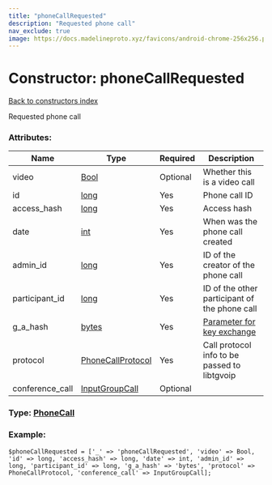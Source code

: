 ```yaml
---
title: "phoneCallRequested"
description: "Requested phone call"
nav_exclude: true
image: https://docs.madelineproto.xyz/favicons/android-chrome-256x256.png
---
```

# Constructor: phoneCallRequested  
[Back to constructors index](/API_docs/constructors/index.html)



Requested phone call

### Attributes:

| Name     |    Type       | Required | Description |
|----------|---------------|----------|-------------|
|video|[Bool](/API_docs/types/Bool.html) | Optional|Whether this is a video call|
|id|[long](/API_docs/types/long.html) | Yes|Phone call ID|
|access\_hash|[long](/API_docs/types/long.html) | Yes|Access hash|
|date|[int](/API_docs/types/int.html) | Yes|When was the phone call created|
|admin\_id|[long](/API_docs/types/long.html) | Yes|ID of the creator of the phone call|
|participant\_id|[long](/API_docs/types/long.html) | Yes|ID of the other participant of the phone call|
|g\_a\_hash|[bytes](/API_docs/types/bytes.html) | Yes|[Parameter for key exchange](https://core.telegram.org/api/end-to-end/voice-calls)|
|protocol|[PhoneCallProtocol](/API_docs/types/PhoneCallProtocol.html) | Yes|Call protocol info to be passed to libtgvoip|
|conference\_call|[InputGroupCall](/API_docs/types/InputGroupCall.html) | Optional|



### Type: [PhoneCall](/API_docs/types/PhoneCall.html)


### Example:

```
$phoneCallRequested = ['_' => 'phoneCallRequested', 'video' => Bool, 'id' => long, 'access_hash' => long, 'date' => int, 'admin_id' => long, 'participant_id' => long, 'g_a_hash' => 'bytes', 'protocol' => PhoneCallProtocol, 'conference_call' => InputGroupCall];
```  
